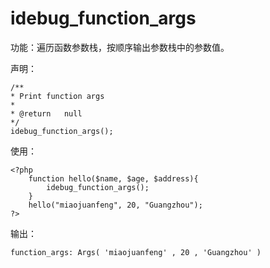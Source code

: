 # idebug\_function\_args

功能：遍历函数参数栈，按顺序输出参数栈中的参数值。

声明：

```
/**
* Print function args
*
* @return   null
*/
idebug_function_args();
```

使用：

```
<?php
    function hello($name, $age, $address){
        idebug_function_args();
    }
    hello("miaojuanfeng", 20, "Guangzhou");
?>
```

输出：

```
function_args: Args( 'miaojuanfeng' , 20 , 'Guangzhou' )
```



